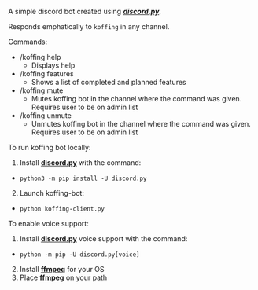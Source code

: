 A simple discord bot created using [***discord.py***](https://github.com/Rapptz/discord.py).

Responds emphatically to `koffing` in any channel. 

Commands:
* /koffing help
  * Displays help
* /koffing features
  * Shows a list of completed and planned features
* /koffing mute
  * Mutes koffing bot in the channel where the command was given. Requires user to be on admin list
* /koffing unmute
  * Unmutes koffing bot in the channel where the command was given. Requires user to be on admin list


To run koffing bot locally:

1. Install [**discord.py**](https://github.com/Rapptz/discord.py) with the command:
  * `python3 -m pip install -U discord.py`
2. Launch koffing-bot:
  * `python koffing-client.py`


To enable voice support:

1. Install [**discord.py**](https://github.com/Rapptz/discord.py) voice support with the command:
  * `python -m pip -U discord.py[voice]`
2. Install [**ffmpeg**](https://ffmpeg.org/download.html) for your OS
3. Place [**ffmpeg**](https://ffmpeg.org/download.html) on your path

